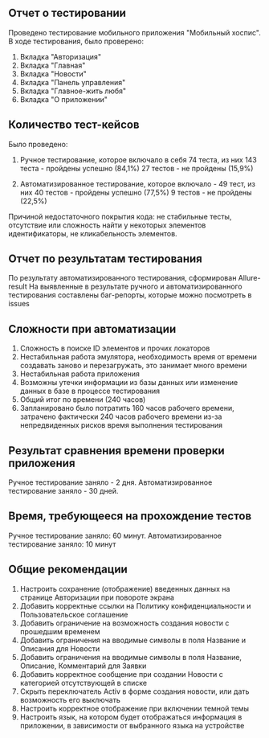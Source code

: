 ## Отчет о тестировании

Проведено тестирование мобильного приложения "Мобильный хоспис".
В ходе тестирования, было проверено:

1. Вкладка "Авторизация"
2. Вкладка "Главная"
3. Вкладка "Новости"
4. Вкладка "Панель управления"
5. Вкладка "Главное-жить любя"
6. Вкладка "О приложении"

## Количество тест-кейсов

Было проведено:

1. Ручное тестирование, которое включало в себя 74 теста, из них
   143 теста - пройдены успешно (84,1%)
   27 тестов - не пройдены (15,9%)

2. Автоматизированное тестирование, которое включало - 49 тест, из них
   40 тестов - пройдены успешно (77,5%)
   9 тестов - не пройдены (22,5%)

Причиной недостаточного покрытия кода: не стабильные тесты, отсутствие или сложность найти у некоторых элементов идентификаторы, не кликабельность элементов.

## Отчет по результатам тестирования

По результату автоматизированного тестирования, сформирован Allure-result
На выявленные в результате ручного и автоматизированного тестирования составлены баг-репорты, которые можно посмотреть в issues

## Сложности при автоматизации

1. Сложность в поиске ID элементов и прочих локаторов
2. Нестабильная работа эмулятора, необходимость время от времени создавать заново и перезагружать, это занимает много времени
3. Нестабильная работа приложения
4. Возможны утечки информации из базы данных или изменение данных в базе в процессе тестирования
5. Общий итог по времени (240 часов)
6. Запланировано было потратить 160 часов рабочего времени, затрачено фактически 240 часов рабочего времени из-за непредвиденных рисков время выполнения тестирования

## Результат сравнения времени проверки приложения

Ручное тестирование заняло - 2 дня.
Автоматизированное тестирование заняло - 30 дней.

## Время, требующееся на прохождение тестов

Ручное тестирование заняло: 60 минут.
Автоматизированное тестирование заняло: 10 минут

## Общие рекомендации

1. Настроить сохранение (отображение) введенных данных на странице Авторизации при повороте экрана
2. Добавить корректные ссылки на Политику конфиденциальности и Пользовательское соглашение
3. Добавить ограничение на возможность создания новости с прошедшим временем
4. Добавить ограничения на вводимые символы в поля Название и Описания для Новости
5. Добавить ограничения на вводимые символы в поля Название, Описание, Комментарий для Заявки
6. Добавить корректное сообщение при создании Новости с категорией отсутствующей в списке
7. Скрыть переключатель Activ в форме создания новости, или дать возможность его выключать
8. Настроить корректное отображение при включении темной темы
9. Настроить язык, на котором будет отображаться информация в приложении, в зависимости от выбранного языка на устройстве
